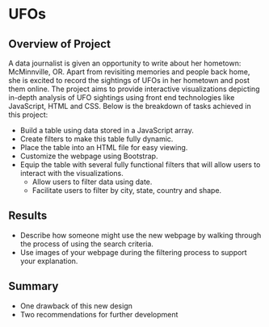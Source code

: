 # UFOs

## Overview of Project
A data journalist is given an opportunity to write about her hometown: McMinnville, OR. Apart from revisiting memories and people back home, she is excited to record the sightings of UFOs in her hometown and post them online. The project aims to provide interactive visualizations depicting in-depth analysis of UFO sightings using front end technologies like JavaScript, HTML and CSS. Below is the breakdown of tasks achieved in this project: 

- Build a table using data stored in a JavaScript array.
- Create filters to make this table fully dynamic.
- Place the table into an HTML file for easy viewing.
- Customize the webpage using Bootstrap.
- Equip the table with several fully functional filters that will allow users to interact with the visualizations.
  - Allow users to filter data using date.
  - Facilitate users to filter by city, state, country and shape.

## Results

- Describe how someone might use the new webpage by walking through the process of using the search criteria. 
- Use images of your webpage during the filtering process to support your explanation.

## Summary

- One drawback of this new design
- Two recommendations for further development

